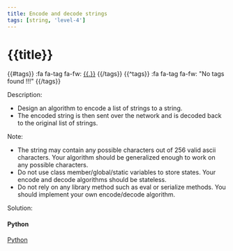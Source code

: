 ```yaml
---
title: Encode and decode strings
tags: [string, 'level-4']
---
```


# {{title}}

{{#tags}}
:fa fa-tag fa-fw: [{{.}}]({{tagspath}}/{{.}})
{{/tags}}
{{^tags}}
:fa fa-tag fa-fw: "No tags found !!!"
{{/tags}}

Description:

- Design an algorithm to encode a list of strings to a string.
- The encoded string is then sent over the network and is decoded back to the original list of strings.

Note:

- The string may contain any possible characters out of 256 valid ascii characters. Your algorithm should be generalized enough to work on any possible characters.
- Do not use class member/global/static variables to store states. Your encode and decode algorithms should be stateless.
- Do not rely on any library method such as eval or serialize methods. You should implement your own encode/decode algorithm.

Solution:

<!-- tabs:start -->
#### **Python**

[Python](../pycode/string/encode-and-decode-strings.py ':include :type=code')
<!-- tabs:end -->
